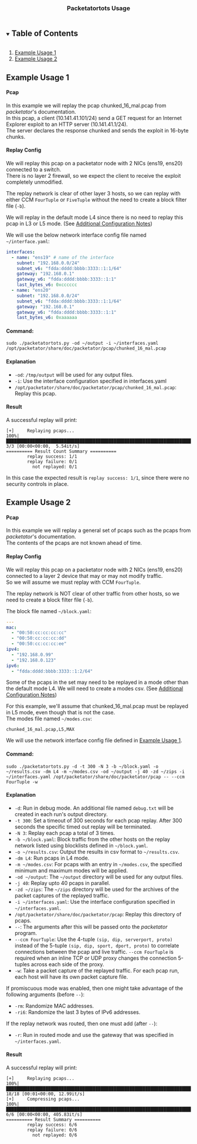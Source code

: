 <div align="center">
 <h3>Packetatortots Usage</h3>
</div>


<!-- TABLE OF CONTENTS -->
<details open="open">
  <summary><h2 style="display: inline-block">Table of Contents</h2></summary>
  <ol>
    <li>
      <a href="#example-usage-1">Example Usage 1</a>
    </li>
    <li>
      <a href="#example-usage-2">Example Usage 2</a>
    </li>
</ol>
</details>

## Example Usage 1

#### Pcap
In this example we will replay the pcap chunked_16_mal.pcap from _packetator_'s documentation.
<br>
In this pcap, a client (10.141.41.101/24) send a GET request for an Internet Explorer exploit to an HTTP server (10.141.41.1/24).
<br>
The server declares the response chunked and sends the exploit in 16-byte chunks.

#### Replay Config
We will replay this pcap on a packetator node with 2 NICs (ens19, ens20) connected to a switch.
<br>
There is no layer 2 firewall, so we expect the client to receive the exploit completely unmodified.

The replay network is clear of other layer 3 hosts, so we can replay with either CCM `FourTuple` or `FiveTuple` without the need to create a block filter file (`-b`).

We will replay in the default mode L4 since there is no need to replay this pcap in L3 or L5 mode. (See [Additional Configuration Notes](configuration.md#additional-configuration-notes))

We will use the below network interface config file named `~/interface.yaml`:
```yaml
interfaces:
  - name: "ens19" # name of the interface
    subnet: "192.168.0.0/24"
    subnet_v6: "fdda:dddd:bbbb:3333::1:1/64"
    gateway: "192.168.0.1"
    gateway_v6: "fdda:dddd:bbbb:3333::1:1"
    last_bytes_v6: 0xcccccc
  - name: "ens20"
    subnet: "192.168.0.0/24"
    subnet_v6: "fdda:dddd:bbbb:3333::1:1/64"
    gateway: "192.168.0.1"
    gateway_v6: "fdda:dddd:bbbb:3333::1:1"
    last_bytes_v6: 0xaaaaaa
```

#### Command:

```shell
sudo ./packetatortots.py -od ~/output -i ~/interfaces.yaml /opt/packetator/share/doc/packetator/pcap/chunked_16_mal.pcap
```

#### Explanation

- `-od`: `/tmp/output` will be used for any output files.
- `-i`: Use the interface configuration specified in interfaces.yaml
- `/opt/packetator/share/doc/packetator/pcap/chunked_16_mal.pcap`: Replay this pcap.

#### Result

A successful replay will print:
```text
[+]     Replaying pcaps...
100%|████████████████████████████████████████████████████████████████████████████████████████████████████████████████████████████████| 3/3 [00:00<00:00,  5.54it/s]
========== Result Count Summary ==========
        replay success: 1/1
        replay failure: 0/1
          not replayed: 0/1
```

In this case the expected result is `replay success: 1/1`,
since there were no security controls in place.


## Example Usage 2

#### Pcap
In this example we will replay a general set of pcaps such as the pcaps from _packetator_'s documentation.
<br>
The contents of the pcaps are not known ahead of time.
<br>

#### Replay Config
We will replay this pcap on a packetator node with 2 NICs (ens19, ens20) connected to a layer 2 device that
may or may not modify traffic.
<br>
So we will assume we must replay with CCM `FourTuple`.

The replay network is NOT clear of other traffic from other hosts,
so we need to create a block filter file (`-b`).

The block file named `~/block.yaml`:
```yaml
---
mac:
  - "00:50:cc:cc:cc:cc"
  - "00:50:cc:cc:cc:dd"
  - "00:50:cc:cc:cc:ee"
ipv4:
  - "192.168.0.99"
  - "192.168.0.123"
ipv6:
  - "fdda:dddd:bbbb:3333::1:2/64"
```

Some of the pcaps in the set may need to be replayed in a mode other than the default mode L4.
We will need to create a modes csv. (See [Additional Configuration Notes](configuration.md#additional-configuration-notes))

For this example, we'll assume that chunked_16_mal.pcap must be replayed in L5 mode,
even though that is not the case.
<br>
The modes file named `~/modes.csv`:
```csv
chunked_16_mal.pcap,L5,MAX
```

We will use the network interface config file defined in [Example Usage 1](#example-usage-1).

#### Command:

```shell
sudo ./packetatortots.py -d -t 300 -N 3 -b ~/block.yaml -o ~/results.csv -dm L4 -m ~/modes.csv -od ~/output -j 40 -zd ~/zips -i ~/interfaces.yaml /opt/packetator/share/doc/packetator/pcap -- --ccm FourTuple -w
```

#### Explanation

- `-d`: Run in debug mode. An additional file named `debug.txt` will be created in each run's output directory.
- `-t 300`: Set a timeout of 300 seconds for each pcap replay. After 300 seconds the specific timed out replay will be terminated.
- `-N 3`: Replay each pcap a total of 3 times.
- `-b ~/block.yaml`: Block traffic from the other hosts on the replay network listed using blocklists defined in `~/block.yaml`. 
- `-o ~/results.csv`: Output the results in csv format to `~/results.csv`.
- `-dm L4`: Run pcaps in L4 mode.
- `-m ~/modes.csv`: For pcaps with an entry in `~/modes.csv`, the specified minimum and maximum modes will be applied.
- `-od ~/output`: The `~/output` directory will be used for any output files.
- `-j 40`: Replay upto 40 pcaps in parallel.
- `-zd ~/zips`: The `~/zips` directory will be used for the archives of the packet captures of the replayed traffic.
- `-i ~/interfaces.yaml`: Use the interface configuration specified in `~/interfaces.yaml`.
- `/opt/packetator/share/doc/packetator/pcap`: Replay this directory of pcaps.
- `--`: The arguments after this will be passed onto the _packetator_ program.
- `--ccm FourTuple`: Use the 4-tuple `(sip, dip, serverport, proto)` instead of the 5-tuple `(sip, dip, sport, dport, proto)` to correlate connections between the pcap and live traffic. `--ccm FourTuple` is required when an inline TCP or UDP proxy changes the connection 5-tuples across each side of the proxy.
- `-w`: Take a packet capture of the replayed traffic. For each pcap run, each host will have its own packet capture file.

If promiscuous mode was enabled, then one might take advantage of the following arguments (before `--`):
- `-rm`: Randomize MAC addresses.
- `-ri6`: Randomize the last 3 bytes of IPv6 addresses.

If the replay network was routed, then one must add (after `--`):
- `-r`: Run in routed mode and use the gateway that was specified in `~/interfaces.yaml`.

#### Result

A successful replay will print:
```text
[+]     Replaying pcaps...
100%|██████████████████████████████████████████████████████████████████████████████████████████████████████████████████████████████| 18/18 [00:01<00:00, 12.99it/s]
[+]     Compressing pcaps...
100%|███████████████████████████████████████████████████████████████████████████████████████████████████████████████████████████████| 6/6 [00:00<00:00, 405.83it/s]
========== Result Summary ==========
        replay success: 6/6
        replay failure: 0/6
          not replayed: 0/6
```
